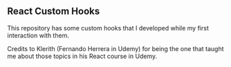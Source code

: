 ## React Custom Hooks

This repository has some custom hooks that I developed while my first interaction with them. 

Credits to Klerith (Fernando Herrera in Udemy) for being the one that taught me about those topics in his React course in Udemy.